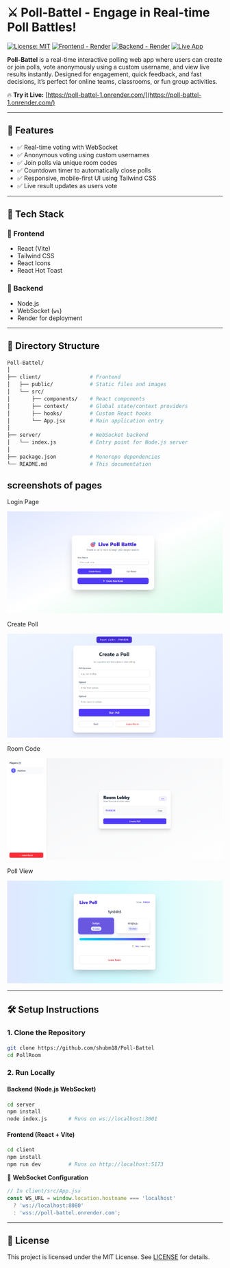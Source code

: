 # ⚔️ Poll-Battel - Engage in Real-time Poll Battles!

[![License: MIT](https://img.shields.io/badge/License-MIT-blue.svg)](https://opensource.org/licenses/MIT)
[![Frontend - Render](https://img.shields.io/badge/Deploy%20Frontend-Render-00D8FF.svg)](https://render.com)
[![Backend - Render](https://img.shields.io/badge/Deploy%20Backend-Render-00D8FF.svg)](https://render.com)
[![Live App](https://img.shields.io/badge/Live-Demo-brightgreen.svg)](https://poll-battel-1.onrender.com/)

**Poll-Battel** is a real-time interactive polling web app where users can create or join polls, vote anonymously using a custom username, and view live results instantly. Designed for engagement, quick feedback, and fast decisions, it’s perfect for online teams, classrooms, or fun group activities.

🔥 **Try it Live:** [https://poll-battel-1.onrender.com/](https://poll-battel-1.onrender.com/)

---

## 🎯 Features

- ✅ Real-time voting with WebSocket
- ✅ Anonymous voting using custom usernames
- ✅ Join polls via unique room codes
- ✅ Countdown timer to automatically close polls
- ✅ Responsive, mobile-first UI using Tailwind CSS
- ✅ Live result updates as users vote

---

## 🧱 Tech Stack

### 🔹 Frontend

- React (Vite)
- Tailwind CSS
- React Icons
- React Hot Toast

### 🔸 Backend

- Node.js
- WebSocket (`ws`)
- Render for deployment

---

## 📁 Directory Structure

```bash
Poll-Battel/
│
├── client/                # Frontend
│   ├── public/            # Static files and images
│   └── src/
│       ├── components/    # React components 
│       ├── context/       # Global state/context providers
│       ├── hooks/         # Custom React hooks
│       └── App.jsx        # Main application entry
│
├── server/                # WebSocket backend
│   └── index.js           # Entry point for Node.js server
│
├── package.json           # Monorepo dependencies
└── README.md              # This documentation
```
## screenshots of pages
Login Page

![Login Page](client/public/login.png)

Create Poll

![Create Poll](client/public/createpoll.png)


Room Code

![Create Poll](client/public/rommcode.png)

Poll View

![Poll View](client/public/pollview.png)


---

## 🛠️ Setup Instructions

### 1. Clone the Repository

```bash
git clone https://github.com/shubm18/Poll-Battel
cd PollRoom
```

### 2. Run Locally

#### Backend (Node.js WebSocket)

```bash
cd server
npm install
node index.js       # Runs on ws://localhost:3001
```

#### Frontend (React + Vite)

```bash
cd client
npm install
npm run dev         # Runs on http://localhost:5173
```

🔗 **WebSocket Configuration**

```js
// In client/src/App.jsx
const WS_URL = window.location.hostname === 'localhost'
  ? 'ws://localhost:8080'
  : 'wss://poll-battel.onrender.com';
```

---

## 📄 License

This project is licensed under the MIT License. See [LICENSE](LICENSE) for details.
